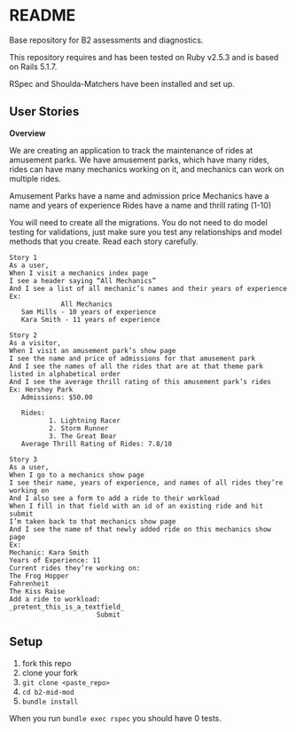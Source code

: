 # README

Base repository for B2 assessments and diagnostics.

This repository requires and has been tested on Ruby v2.5.3 and is based on Rails 5.1.7.

RSpec and Shoulda-Matchers have been installed and set up.

## User Stories

**Overview**
 
We are creating an application to track the maintenance of rides at amusement parks. We have amusement parks, which have many rides, rides can have many mechanics working on it, and mechanics can work on multiple rides.
 
Amusement Parks have a name and admission price
Mechanics have a name and years of experience
Rides have a name and thrill rating (1-10)
 
You will need to create all the migrations. You do not need to do model testing for validations, just make sure you test any relationships and model methods that you create.
Read each story carefully.
 
``` 
Story 1
As a user,
When I visit a mechanics index page
I see a header saying “All Mechanics”
And I see a list of all mechanic’s names and their years of experience
Ex:
             All Mechanics
   Sam Mills - 10 years of experience
   Kara Smith - 11 years of experience
```

``` 
Story 2
As a visitor,
When I visit an amusement park’s show page
I see the name and price of admissions for that amusement park
And I see the names of all the rides that are at that theme park listed in alphabetical order
And I see the average thrill rating of this amusement park’s rides
Ex: Hershey Park
   Admissions: $50.00
     
   Rides:
          1. Lightning Racer
          2. Storm Runner
          3. The Great Bear
   Average Thrill Rating of Rides: 7.8/10
``` 
   
```   
Story 3
As a user,
When I go to a mechanics show page
I see their name, years of experience, and names of all rides they’re working on
And I also see a form to add a ride to their workload
When I fill in that field with an id of an existing ride and hit submit
I’m taken back to that mechanics show page
And I see the name of that newly added ride on this mechanics show page
Ex:
Mechanic: Kara Smith
Years of Experience: 11
Current rides they’re working on:
The Frog Hopper
Fahrenheit
The Kiss Raise
Add a ride to workload:
_pretent_this_is_a_textfield_
                      Submit
```

## Setup 
1. fork this repo 
2. clone your fork 
3. `git clone <paste_repo>`
4. `cd b2-mid-mod`
5. `bundle install` 

When you run `bundle exec rspec` you should have 0 tests. 
